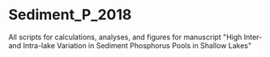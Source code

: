 # Sediment_P_2018
All scripts for calculations, analyses, and figures for manuscript "High Inter- and Intra-lake Variation in Sediment Phosphorus Pools in Shallow Lakes"

